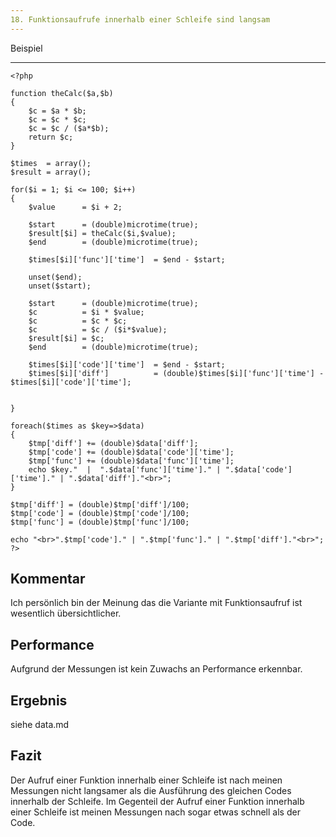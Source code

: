 ```yaml
---
18. Funktionsaufrufe innerhalb einer Schleife sind langsam
---
```


Beispiel
________

	<?php
	
	function theCalc($a,$b)
	{
		$c = $a * $b;
		$c = $c * $c;
		$c = $c / ($a*$b);
		return $c;
	}
	
	$times	= array();
	$result	= array();
	
	for($i = 1; $i <= 100; $i++)
	{
		$value 		= $i + 2;
		
		$start		= (double)microtime(true);
		$result[$i]	= theCalc($i,$value);
		$end		= (double)microtime(true);
		
		$times[$i]['func']['time']  = $end - $start;
		
		unset($end);
		unset($start);
		
		$start		= (double)microtime(true);
		$c 			= $i * $value;
		$c 			= $c * $c;
		$c 			= $c / ($i*$value);
		$result[$i] = $c;
		$end		= (double)microtime(true);
			
		$times[$i]['code']['time']  = $end - $start;
		$times[$i]['diff']			= (double)$times[$i]['func']['time'] - $times[$i]['code']['time'];
	
		
	}
	
	foreach($times as $key=>$data)
	{
		$tmp['diff'] += (double)$data['diff'];
		$tmp['code'] += (double)$data['code']['time'];
		$tmp['func'] += (double)$data['func']['time'];
		echo $key."  |  ".$data['func']['time']." | ".$data['code']['time']." | ".$data['diff']."<br>";
	}
	
	$tmp['diff'] = (double)$tmp['diff']/100;
	$tmp['code'] = (double)$tmp['code']/100;
	$tmp['func'] = (double)$tmp['func']/100;
	
	echo "<br>".$tmp['code']." | ".$tmp['func']." | ".$tmp['diff']."<br>";
	?>
	
Kommentar
--------
Ich persönlich bin der Meinung das die Variante mit Funktionsaufruf ist wesentlich übersichtlicher.

Performance
-----------
Aufgrund der Messungen ist kein Zuwachs an Performance erkennbar.

Ergebnis
---------
siehe data.md

Fazit
------
Der Aufruf einer Funktion innerhalb einer Schleife ist nach meinen Messungen nicht langsamer als die Ausführung des gleichen Codes innerhalb der Schleife.
Im Gegenteil der Aufruf einer Funktion innerhalb einer Schleife ist meinen Messungen nach sogar etwas schnell als der Code.


